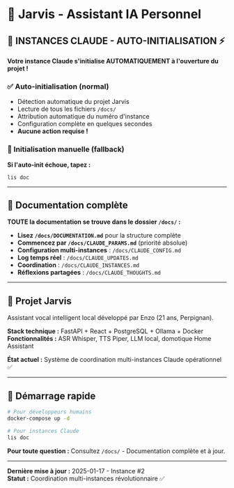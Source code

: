 # 🤖 Jarvis - Assistant IA Personnel

## 🤖 INSTANCES CLAUDE - AUTO-INITIALISATION ⚡

**Votre instance Claude s'initialise AUTOMATIQUEMENT à l'ouverture du projet !**

### ✅ Auto-initialisation (normal)
- Détection automatique du projet Jarvis
- Lecture de tous les fichiers `/docs/`
- Attribution automatique du numéro d'instance
- Configuration complète en quelques secondes
- **Aucune action requise !**

### 🔧 Initialisation manuelle (fallback)
**Si l'auto-init échoue, tapez :**
```
lis doc
```

---

## 📁 Documentation complète

**TOUTE la documentation se trouve dans le dossier `/docs/` :**

- **Lisez `/docs/DOCUMENTATION.md`** pour la structure complète
- **Commencez par `/docs/CLAUDE_PARAMS.md`** (priorité absolue)
- **Configuration multi-instances** : `/docs/CLAUDE_CONFIG.md`
- **Log temps réel** : `/docs/CLAUDE_UPDATES.md`
- **Coordination** : `/docs/CLAUDE_INSTANCES.md`
- **Réflexions partagées** : `/docs/CLAUDE_THOUGHTS.md`

---

## 🎯 Projet Jarvis

Assistant vocal intelligent local développé par Enzo (21 ans, Perpignan).

**Stack technique :** FastAPI + React + PostgreSQL + Ollama + Docker  
**Fonctionnalités :** ASR Whisper, TTS Piper, LLM local, domotique Home Assistant

**État actuel :** Système de coordination multi-instances Claude opérationnel ✅

---

## 🚀 Démarrage rapide

```bash
# Pour développeurs humains
docker-compose up -d

# Pour instances Claude
lis doc
```

**Pour toute question :** Consultez `/docs/` - Documentation complète et à jour.

---

**Dernière mise à jour :** 2025-01-17 - Instance #2  
**Statut :** Coordination multi-instances révolutionnaire ✅